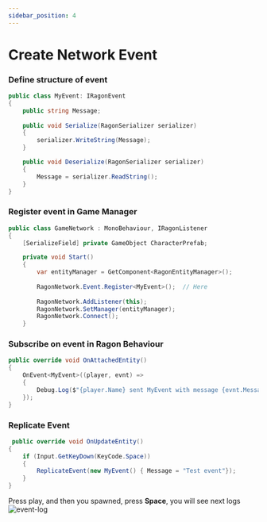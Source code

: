 ```yaml
---
sidebar_position: 4
---
```


# Create Network Event

### Define structure of event
```cs showLineNumbers
public class MyEvent: IRagonEvent
{
    public string Message;
    
    public void Serialize(RagonSerializer serializer)
    {
        serializer.WriteString(Message);
    }

    public void Deserialize(RagonSerializer serializer)
    {
        Message = serializer.ReadString();
    }
}
```

### Register event in Game Manager 

```cs showLineNumbers
public class GameNetwork : MonoBehaviour, IRagonListener
{
    [SerializeField] private GameObject CharacterPrefab;

    private void Start()
    {
        var entityManager = GetComponent<RagonEntityManager>();
        
        RagonNetwork.Event.Register<MyEvent>();  // Here
         
        RagonNetwork.AddListener(this);
        RagonNetwork.SetManager(entityManager);
        RagonNetwork.Connect();
    }
```


### Subscribe on event in Ragon Behaviour
```cs showLineNumbers
public override void OnAttachedEntity()
{
    OnEvent<MyEvent>((player, evnt) =>
    {
        Debug.Log($"{player.Name} sent MyEvent with message {evnt.Message}");
    });
}   
```

### Replicate Event
```cs showLineNumbers
 public override void OnUpdateEntity()
{
    if (Input.GetKeyDown(KeyCode.Space))
    {
        ReplicateEvent(new MyEvent() { Message = "Test event"});
    }
}
```

Press play, and then you spawned, press **Space**, you will see next logs
![event-log](/images/replicate-event-log.png)